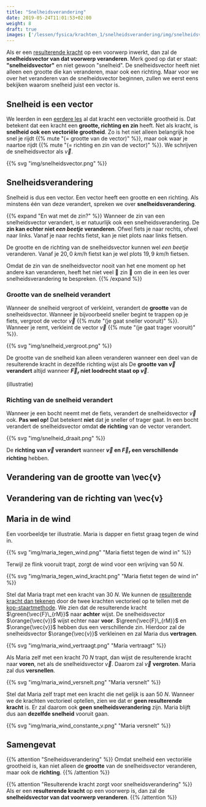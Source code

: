 ```yaml
---
title: "Snelheidsverandering"
date: 2019-05-24T11:01:53+02:00
weight: 8
draft: true
images: ['/lessen/fysica/krachten_1/snelheidsverandering/img/snelheidsvector.png', '/lessen/fysica/krachten_1/snelheidsverandering/img/snelheid_vergroot.png', '/lessen/fysica/krachten_1/snelheidsverandering/img/snelheid_draait.png']
---
```

Als er een [resulterende kracht](../resulterende_kracht) op een voorwerp
inwerkt, dan zal de **snelheidsvector van dat voorwerp veranderen**.  Merk goed
op dat er staat: **"snelheidsvector"** en niet gewoon "snelheid". De
snelheidsvector heeft niet alleen een grootte die kan veranderen, maar ook een
richting. Maar voor we over het veranderen van de snelheidsvector beginnen,
zullen we eerst eens bekijken waarom snelheid juist een vector is.

## Snelheid is een vector
We leerden in een [eerdere les](../krachtvector) al dat kracht een
vectoriële grootheid is. Dat betekent dat een kracht een **grootte, richting en
zin** heeft. Net als kracht, is **snelheid ook een vectoriële grootheid**. Zo
is het niet alleen belangrijk hoe snel je rijdt
{{% mute "(= grootte van de vector)" %}}, maar ook waar je naartoe rijdt
{{% mute "(= richting en zin van de vector)" %}}. We schrijven de
snelheidsvector als $\vec{v}$.

{{% svg "img/snelheidsvector.png" %}}

## Snelheidsverandering
Snelheid is dus een vector. Een vector heeft een grootte en een richting. Als
minstens één van deze verandert, spreken we over **snelheidsverandering**.

{{% expand "En wat met de zin?" %}}
Wanneer de zin van een snelheidsvector verandert, is er natuurlijk ook een
snelheidsverandering. De **zin kan echter niet *een beetje* veranderen**. Ofwel
fiets je naar rechts, ofwel naar links. Vanaf je naar rechts fietst, kan je
niet plots naar links fietsen.

De grootte en de richting van de snelheidsvector kunnen wel *een beetje*
veranderen. Vanaf je $20{,} 0~\si{km/h}$ fietst kan je wel plots
$19{,}9~\si{km/h}$ fietsen.

Omdat de zin van de snelheidsvector nooit van het ene moment op het andere kan
veranderen, heeft het niet veel 🤡 zin 🤡 om die in een les over
snelheidsverandering te bespreken.
{{% /expand %}}

### Grootte van de snelheid verandert
Wanneer de snelheid vergroot of verkleint, verandert de **grootte** van de
snelheidsvector. Wanneer je bijvoorbeeld sneller begint te trappen op je fiets,
vergroot de vector $\vec{v}$ {{% mute "(je gaat sneller vooruit)" %}}. Wanneer
je remt, verkleint de vector $\vec{v}$ {{% mute "(je gaat trager vooruit)" %}}.

{{% svg "img/snelheid_vergroot.png" %}}

De grootte van de snelheid kan alleen veranderen wanneer een deel van
de resulterende kracht in dezelfde richting wijst als 
De **grootte van $\vec{v}$ verandert** altijd wanneer **$\vec{F}_r$ niet
loodrecht staat op $\vec{v}$**.

(illustratie)

### Richting van de snelheid verandert
Wanneer je een bocht neemt met de fiets, verandert de snelheidsvector $\vec{v}$ ook. **Pas wel op!** Dat betekent **niet** dat je sneller of trager gaat. In een bocht verandert de snelheidsvector omdat **de richting** van de vector verandert.

{{% svg "img/snelheid_draait.png" %}}


De **richting van $\vec{v}$ verandert** wanneer **$\vec{v}$ en $\vec{F}_r$
een verschillende richting** hebben.

## Verandering van de grootte van \vec{v}

## Verandering van de richting van \vec{v}

## Maria in de wind
Een voorbeeldje ter illustratie. Maria is dapper en fietst graag tegen de wind in.

{{% svg "img/maria_tegen_wind.png" "Maria fietst tegen de wind in" %}}

Terwijl ze flink vooruit trapt, zorgt de wind voor een wrijving van $50~\si{N}$.

{{% svg "img/maria_tegen_wind_kracht.png" "Maria fietst tegen de wind in" %}}

Stel dat Maria trapt met een kracht van $30~\si{N}$. We kunnen de
[resulterende kracht dan
tekenen](../resulterende_kracht#resulterende-kracht-tekenen) door de twee krachten
vectorieel op te tellen met de
[kop-staartmethode](../../../wiskunde/vector_1/grafisch_optellen/#kop-staartmethode).
We zien dat de resulterende kracht $\green{\vec{F}\_{rM}}$ naar **achter**
wijst. De snelheidsvector $\orange{\vec{v}}$ wijst echter naar **voor**.
$\green{\vec{F}\_{rM}}$ en $\orange{\vec{v}}$ hebben dus een verschillende zin.
Hierdoor zal de snelheidsvector $\orange{\vec{v}}$ verkleinen en zal Maria dus
**vertragen**.

{{% svg "img/maria_wind_vertraagt.png" "Maria vertraagt" %}}

Als Maria zelf met een kracht $70~\si{N}$ trapt, dan wijst de resulterende
kracht naar **voren**, net als de snelheidsvector $\vec{v}$. Daarom zal
$\vec{v}$ **vergroten**. Maria zal dus **versnellen**.

{{% svg "img/maria_wind_versnelt.png" "Maria versnelt" %}}

Stel dat Maria zelf trapt met een kracht die net gelijk is aan $50~\si{N}$.
Wanneer we de krachten vectorieel optellen, zien we dat er **geen resulterende
kracht** is. Er zal daarom ook **geen snelheidsverandering** zijn. Maria blijft
dus aan **dezelfde snelheid** vooruit gaan.

{{% svg "img/maria_wind_constante_v.png" "Maria versnelt" %}}


## Samengevat

{{% attention "Snelheidsverandering" %}}
Omdat snelheid een vectoriële grootheid is, kan niet alleen de **grootte** van
de snelheidsvector veranderen, maar ook de **richting**.
{{% /attention %}}

{{% attention "Resulterende kracht zorgt voor snelheidsverandering" %}}
Als er een **resulterende kracht** op een voorwerp is, dan zal de **snelheidsvector van dat voorwerp veranderen**.
{{% /attention %}}

